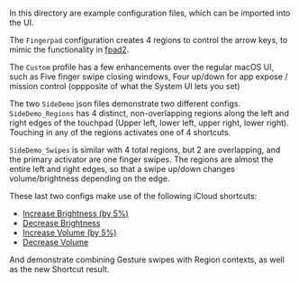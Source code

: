 In this directory are example configuration files, which can be imported into the UI.

The `Fingerpad` configuration creates 4 regions to control the arrow keys, to mimic the functionality in [fpad2](https://github.com/vgmoose/fpad2).

The `Custom` profile has a few enhancements over the regular macOS UI, such as Five finger swipe closing windows, Four up/down for app expose / mission control (oppposite of what the System UI lets you set)

The two `SideDemo` json files demonstrate two different configs. `SideDemo_Regions` has 4 distinct, non-overlapping regions along the left and right edges of the touchpad (Upper left, lower left, upper right, lower right). Touching in any of the regions activates one of 4 shortcuts.

`SideDemo_Swipes` is similar with 4 total regions, but 2 are overlapping, and the primary activator are one finger swipes. The regions are almost the entire left and right edges, so that a swipe up/down changes volume/brightness depending on the edge.

These last two configs make use of the following iCloud shortcuts:
- [Increase Brightness (by 5%)](https://www.icloud.com/shortcuts/46404377ae564b1aa990de4cdb5013cd)
- [Decrease Brightness](https://www.icloud.com/shortcuts/2df5c6c820e64e8492b7c8f9f2d14faa)
- [Increase Volume (by 5%)](https://www.icloud.com/shortcuts/3e325d4ca6d84214932b30bdb651141d)
- [Decrease Volume](https://www.icloud.com/shortcuts/2f4c1610c683459e95c01e85f14e10e3)

And demonstrate combining Gesture swipes with Region contexts, as well as the new Shortcut result.